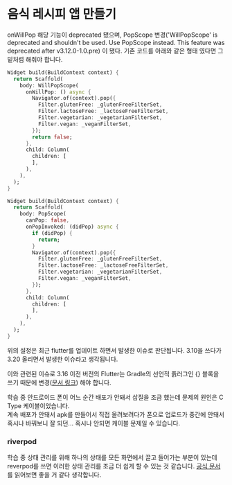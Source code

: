 # 음식 레시피 앱 만들기

onWillPop 해당 기능이 deprecated 됐으며, PopScope 변경('WillPopScope' is deprecated and shouldn't be used. Use
PopScope instead. This feature was deprecated after v3.12.0-1.0.pre) 이 됐다. 기존 코드를 아래와 같은 형태 였다면 그
밑처럼 해줘야 합니다.

```dart
Widget build(BuildContext context) {
  return Scaffold(
    body: WillPopScope(
      onWillPop: () async {
        Navigator.of(context).pop({
          Filter.glutenFree: _glutenFreeFilterSet,
          Filter.lactoseFree: _lactoseFreeFilterSet,
          Filter.vegetarian: _vegetarianFilterSet,
          Filter.vegan: _veganFilterSet,
        });
        return false;
      },
      child: Column(
        children: [
        ],
      ),
    ),
  );
}
```

```dart
Widget build(BuildContext context) {
  return Scaffold(
    body: PopScope(
      canPop: false,
      onPopInvoked: (didPop) async {
        if (didPop) {
          return;
        }
        Navigator.of(context).pop({
          Filter.glutenFree: _glutenFreeFilterSet,
          Filter.lactoseFree: _lactoseFreeFilterSet,
          Filter.vegetarian: _vegetarianFilterSet,
          Filter.vegan: _veganFilterSet,
        });
      },
      child: Column(
        children: [
        ],
      ),
    ),
  );
}
```

위의 설정은 최근 flutter를 업데이트 하면서 발생한 이슈로 판단됩니다. 3.10을 쓰다가 3.20 올리면서 발생한 이슈라고 생각됩니다.

이와 관련된 이슈로 3.16 이전 버전의 Flutter는 Gradle의 선언적 픍러그인 {} 블록을 쓰기 때문에
변경([문서 링크](https://docs.flutter.dev/release/breaking-changes/flutter-gradle-plugin-apply)) 해야 합니다.

학습 중 안드로이드 폰이 어느 순간 배포가 안돼서 삽질을 조금 했는데 문제의 원인은 C Type 케이블이었습니다.  
계속 배포가 안돼서 apk를 만들어서 직접 올려보려다가 폰으로 업로드가 중간에 안돼서 혹시나 바꿔보니 잘 되던... 혹시나 안되면 케이블 문제일 수 있습니다.

### riverpod

학습 중 상태 관리를 위해 하나의 상태를 모든 화면에서 끌고 들어가는 부분이 있는데 reverpod를 쓰면 이러한 상태 관리를 조금 더 쉽게 할 수 있는 것 같습니다.
[공식 문서](https://riverpod.dev/)를 읽어보면 좋을 거 같다 생각합니다.